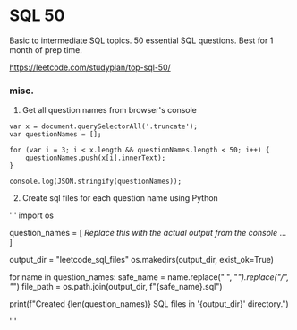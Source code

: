 # SQL 50

Basic to intermediate SQL topics. 50 essential SQL questions. Best for 1 month of prep time.

https://leetcode.com/studyplan/top-sql-50/


### misc.

1. Get all question names from browser's console

```
var x = document.querySelectorAll('.truncate');
var questionNames = [];

for (var i = 3; i < x.length && questionNames.length < 50; i++) {
    questionNames.push(x[i].innerText);
}

console.log(JSON.stringify(questionNames));

```

2. Create sql files for each question name using Python
   
'''
import os

question_names = [
    *Replace this with the actual output from the console*
    ...
]

output_dir = "leetcode_sql_files"
os.makedirs(output_dir, exist_ok=True)

for name in question_names:
    safe_name = name.replace(" ", "_").replace("/", "_")
    file_path = os.path.join(output_dir, f"{safe_name}.sql")
    
print(f"Created {len(question_names)} SQL files in '{output_dir}' directory.")

'''

